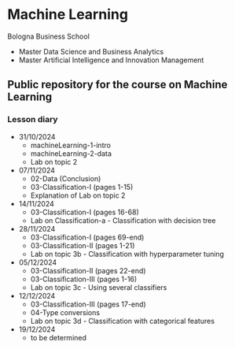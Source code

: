# Machine Learning
 Bologna Business School
 - Master Data Science and Business Analytics
 - Master Artificial Intelligence and Innovation Management
 
## Public repository for the course on **Machine Learning**

### Lesson diary

- 31/10/2024
	- machineLearning-1-intro
	- machineLearning-2-data
	- Lab on topic 2
- 07/11/2024
	- 02-Data (Conclusion)
	- 03-Classification-I (pages 1-15)
	- Explanation of Lab on topic 2
- 14/11/2024
	- 03-Classification-I (pages 16-68)
	- Lab on Classification-a - Classification with decision tree
- 28/11/2024
	- 03-Classification-I (pages 69-end)
	- 03-Classification-II (pages 1-21)
	- Lab on topic 3b - Classification with hyperparameter tuning
- 05/12/2024
	- 03-Classification-II (pages 22-end)
	- 03-Classification-III (pages 1-16)
	- Lab on topic 3c - Using several classifiers
- 12/12/2024
	- 03-Classification-III (pages 17-end)
	- 04-Type conversions
	- Lab on topic 3d - Classification with categorical features
- 19/12/2024
	- to be determined

